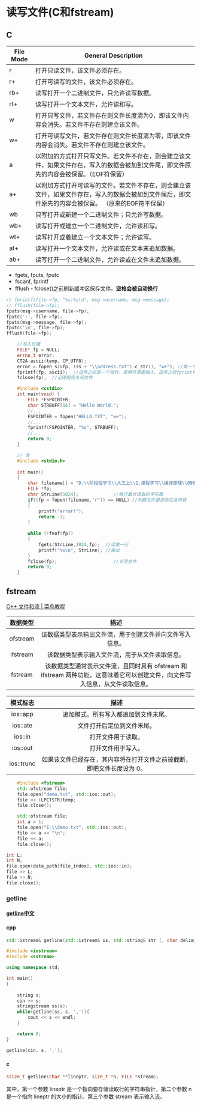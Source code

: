 # 读写文件(C和fstream)

## C
| File Mode | General Description                                                                                                                                  |
| --------- | ---------------------------------------------------------------------------------------------------------------------------------------------------- |
| r         | 打开只读文件，该文件必须存在。                                                                                                                       |
| r+        | 打开可读写的文件，该文件必须存在。                                                                                                                   |
| rb+       | 读写打开一个二进制文件，只允许读写数据。                                                                                                             |
| rt+       | 读写打开一个文本文件，允许读和写。                                                                                                                   |
| w         | 打开只写文件，若文件存在则文件长度清为0，即该文件内容会消失。若文件不存在则建立该文件。                                                              |
| w+        | 打开可读写文件，若文件存在则文件长度清为零，即该文件内容会消失。若文件不存在则建立该文件。                                                           |
| a         | 以附加的方式打开只写文件。若文件不存在，则会建立该文件，如果文件存在，写入的数据会被加到文件尾，即文件原先的内容会被保留。（EOF符保留）              |
| a+        | 以附加方式打开可读写的文件。若文件不存在，则会建立该文件，如果文件存在，写入的数据会被加到文件尾后，即文件原先的内容会被保留。 （原来的EOF符不保留） |
| wb        | 只写打开或新建一个二进制文件；只允许写数据。                                                                                                         |
| wb+       | 读写打开或建立一个二进制文件，允许读和写。                                                                                                           |
| wt+       | 读写打开或着建立一个文本文件；允许读写。                                                                                                             |
| at+       | 读写打开一个文本文件，允许读或在文本末追加数据。                                                                                                     |
| ab+       | 读写打开一个二进制文件，允许读或在文件末追加数据。                                                                                                   |


* fgets, fputs, fputc
* fscanf, fprintf
* fflush - fclose()之前刷新缓冲区保存文件。**空格会被自动换行**

```C
// fprintf(file->fp, "%s:%s\n", msg->username, msg->message);
// fflush(file->fp);
fputs(msg->username, file->fp);
fputc(':', file->fp);
fputs(msg->message, file->fp);
fputc('\n', file->fp);
fflush(file->fp);
```

```cpp
	//写入位置
	FILE* fp = NULL;
	errno_t error;
	CT2A ascii(temp, CP_UTF8);
	error = fopen_s(&fp, (ss + "\\address.txt").c_str(), "w+"); //第一个逗号前是文件位置。逗号之后是打开文件方式
	fprintf(fp, ascii);  //逗号之前是一个指针，表明往里面输入。逗号之后fprintf是往文件里面输入
	fclose(fp);  //记得用完关闭文件

	#include <cstdio>
	int main(void) {
	    FILE *FSPOINTER;
	    char STRBUFF[16] = "Hello World.";
	    //...
	    FSPOINTER = fopen("HELLO.TXT", "w+");
	    //...
	    fprintf(FSPOINTER, "%s", STRBUFF);
	    //...
	    return 0;
	}

	// 读
 	#include <stdio.h>
	
 	int main()
 	{
 	    char filename[] = "D:\\阶段性学习\\大三上\\1.课程学习\\编译原理\\0903\\实验二\\test.c"; //文件名
 	    FILE *fp;
 	    char StrLine[1024];             //每行最大读取的字符数
 	    if((fp = fopen(filename,"r")) == NULL) //判断文件是否存在及可读
 	    {
 	        printf("error!");
 	        return -1;
 	    }
	
 	    while (!feof(fp))
 	    {
 	        fgets(StrLine,1024,fp);  //读取一行
 	        printf("%s\n", StrLine); //输出
 	    }
 	    fclose(fp);                     //关闭文件
 	    return 0;
 	}
```

## fstream
[C++ 文件和流 | 菜鸟教程](https://www.runoob.com/cplusplus/cpp-files-streams.html)

| 数据类型 |                                                             描述                                                             |
| :------: | :--------------------------------------------------------------------------------------------------------------------------: |
| ofstream |                                   该数据类型表示输出文件流，用于创建文件并向文件写入信息。                                   |
| ifstream |                                        该数据类型表示输入文件流，用于从文件读取信息。                                        |
| fstream  | 该数据类型通常表示文件流，且同时具有 ofstream 和 ifstream 两种功能，这意味着它可以创建文件，向文件写入信息，从文件读取信息。 |

|  模式标志  |                                  描述                                  |
| :--------: | :--------------------------------------------------------------------: |
|  ios::app  |                  追加模式。所有写入都追加到文件末尾。                  |
|  ios::ate  |                       文件打开后定位到文件末尾。                       |
|  ios::in   |                           打开文件用于读取。                           |
|  ios::out  |                           打开文件用于写入。                           |
| ios::trunc | 如果该文件已经存在，其内容将在打开文件之前被截断，即把文件长度设为 0。 |

```cpp
    #include <fstream> 
	std::ofstream file;
	file.open("demo.txt", std::ios::out);
	file << (LPCTSTR)temp;
	file.close();

	std::ofstream file;
    int a = 1;
    file.open("E:\\demo.txt", std::ios::out);
    file << a << "\n";
    file << a;
    file.close();
```

```cpp
int L;
int N;
file.open(data_path[file_index], std::ios::in);
file >> L;
file >> N;
file.close();	
```

### getline
#### [getline中文](getline中文.md)
#### cpp
```cpp
std::istream& getline(std::istream& is, std::string& str [, char delim]);

#include <iostream>
#include <sstream>

using namespace std;

int main()
{
    
    string s;
    cin >> s;
    stringstream ss(s);
    while(getline(ss, s, ',')){
        cout << s << endl;
    }

    return 0;
}

getline(cin, s, ',');
```

#### c
```C
ssize_t getline(char **lineptr, size_t *n, FILE *stream);
```
其中，第一个参数 lineptr 是一个指向要存储读取行的字符串指针，第二个参数 n 是一个指向 lineptr 的大小的指针。第三个参数 stream 表示输入流。
